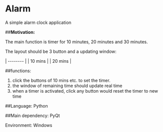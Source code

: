 # Alarm
A simple alarm clock application

##<b>Motivation:</b>

The main function is timer for 10 minutes, 20 minutes and 30 minutes. 

The layout should be 3 button and a updating window:

| -------- | 
| 10 mins  | 
| 20 mins  | 


##functions:
1. click the buttons of 10 mins etc. to set the timer.
2. the window of remaining time should update real time
3. when a timer is activated, click any button would reset the timer to new time

##Language:
Python

##Main dependency:
PyQt

Environment:
Windows
